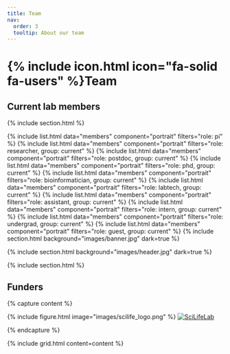```yaml
---
title: Team
nav:
  order: 3
  tooltip: About our team
---
```


# {% include icon.html icon="fa-solid fa-users" %}Team

## Current lab members

{% include section.html %}

{% include list.html data="members" component="portrait" filters="role: pi" %}
{% include list.html data="members" component="portrait" filters="role: researcher, group: current" %}
{% include list.html data="members" component="portrait" filters="role: postdoc, group: current" %}
{% include list.html data="members" component="portrait" filters="role: phd, group: current" %}
{% include list.html data="members" component="portrait" filters="role: bioinformatician, group: current" %}
{% include list.html data="members" component="portrait" filters="role: labtech, group: current" %}
{% include list.html data="members" component="portrait" filters="role: assistant, group: current" %}
{% include list.html data="members" component="portrait" filters="role: intern, group: current" %}
{% include list.html data="members" component="portrait" filters="role: undergrad, group: current" %}
{% include list.html data="members" component="portrait" filters="role: guest, group: current" %}
{% include section.html background="images/banner.jpg" dark=true %}

{% include section.html background="images/header.jpg" dark=true %}

{% include section.html %}

## Funders

{% capture content %}

{% include figure.html image="images/scilife_logo.png" %}
[![SciLifeLab](scilife_logo.png)](https://www.scilifelab.se/research/#fellows)


{% endcapture %}

{% include grid.html  content=content %}


